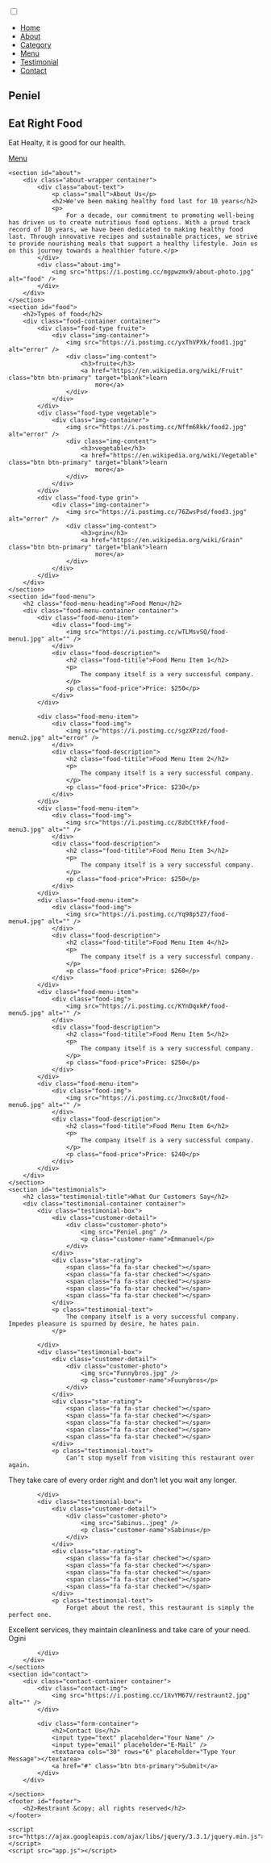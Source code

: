 <html lang="en">

<head>
    <meta charset="UTF-8" />
    <meta http-equiv="X-UA-Compatible" content="IE=edge" />
    <meta name="viewport" content="width=device-width, initial-scale=1.0" />
    <title>Restraunt</title>
    <link rel="stylesheet" href="https://cdnjs.cloudflare.com/ajax/libs/font-awesome/5.15.3/css/all.min.css"
        integrity="sha512-iBBXm8fW90+nuLcSKlbmrPcLa0OT92xO1BIsZ+ywDWZCvqsWgccV3gFoRBv0z+8dLJgyAHIhR35VZc2oM/gI1w=="
        crossorigin="anonymous" referrerpolicy="no-referrer" />
    <link rel="stylesheet" href="style.css" />
</head>

<body>
    <nav class="navbar">
        <div class="navbar-container container">
            <input type="checkbox" name="" id="">
            <div class="hamburger-lines">
                <span class="line line1"></span>
                <span class="line line2"></span>
                <span class="line line3"></span>
            </div>
            <ul class="menu-items">
                <li><a href="#home">Home</a></li>
                <li><a href="#about">About</a></li>
                <li><a href="#food">Category</a></li>
                <li><a href="#food-menu">Menu</a></li>
                <li><a href="#testimonials">Testimonial</a></li>
                <li><a href="#contact">Contact</a></li>
            </ul>
            <h1 class="logo">Peniel</h1>
        </div>
    </nav>
    <section class="showcase-area" id="showcase">
        <div class="showcase-container">
            <h1 class="main-title" id="home">Eat Right Food</h1>
            <p>Eat Healty, it is good for our health.</p>
            <a href="#food-menu" class="btn btn-primary">Menu</a>
        </div>
    </section>

    <section id="about">
        <div class="about-wrapper container">
            <div class="about-text">
                <p class="small">About Us</p>
                <h2>We've been making healthy food last for 10 years</h2>
                <p>
                    For a decade, our commitment to promoting well-being has driven us to create nutritious food options. With a proud track record of 10 years, we have been dedicated to making healthy food last. Through innovative recipes and sustainable practices, we strive to provide nourishing meals that support a healthy lifestyle. Join us on this journey towards a healthier future.</p>
            </div>
            <div class="about-img">
                <img src="https://i.postimg.cc/mgpwzmx9/about-photo.jpg" alt="food" />
            </div>
        </div>
    </section>
    <section id="food">
        <h2>Types of food</h2>
        <div class="food-container container">
            <div class="food-type fruite">
                <div class="img-container">
                    <img src="https://i.postimg.cc/yxThVPXk/food1.jpg" alt="error" />
                    <div class="img-content">
                        <h3>fruite</h3>
                        <a href="https://en.wikipedia.org/wiki/Fruit" class="btn btn-primary" target="blank">learn
                            more</a>
                    </div>
                </div>
            </div>
            <div class="food-type vegetable">
                <div class="img-container">
                    <img src="https://i.postimg.cc/Nffm6Rkk/food2.jpg" alt="error" />
                    <div class="img-content">
                        <h3>vegetable</h3>
                        <a href="https://en.wikipedia.org/wiki/Vegetable" class="btn btn-primary" target="blank">learn
                            more</a>
                    </div>
                </div>
            </div>
            <div class="food-type grin">
                <div class="img-container">
                    <img src="https://i.postimg.cc/76ZwsPsd/food3.jpg" alt="error" />
                    <div class="img-content">
                        <h3>grin</h3>
                        <a href="https://en.wikipedia.org/wiki/Grain" class="btn btn-primary" target="blank">learn
                            more</a>
                    </div>
                </div>
            </div>
        </div>
    </section>
    <section id="food-menu">
        <h2 class="food-menu-heading">Food Menu</h2>
        <div class="food-menu-container container">
            <div class="food-menu-item">
                <div class="food-img">
                    <img src="https://i.postimg.cc/wTLMsvSQ/food-menu1.jpg" alt="" />
                </div>
                <div class="food-description">
                    <h2 class="food-titile">Food Menu Item 1</h2>
                    <p>
                        The company itself is a very successful company. 
                    </p>
                    <p class="food-price">Price: $250</p>
                </div>
            </div>

            <div class="food-menu-item">
                <div class="food-img">
                    <img src="https://i.postimg.cc/sgzXPzzd/food-menu2.jpg" alt="error" />
                </div>
                <div class="food-description">
                    <h2 class="food-titile">Food Menu Item 2</h2>
                    <p>
                        The company itself is a very successful company. 
                    </p>
                    <p class="food-price">Price: $230</p>
                </div>
            </div>
            <div class="food-menu-item">
                <div class="food-img">
                    <img src="https://i.postimg.cc/8zbCtYkF/food-menu3.jpg" alt="" />
                </div>
                <div class="food-description">
                    <h2 class="food-titile">Food Menu Item 3</h2>
                    <p>
                        The company itself is a very successful company. 
                    </p>
                    <p class="food-price">Price: $250</p>
                </div>
            </div>
            <div class="food-menu-item">
                <div class="food-img">
                    <img src="https://i.postimg.cc/Yq98p5Z7/food-menu4.jpg" alt="" />
                </div>
                <div class="food-description">
                    <h2 class="food-titile">Food Menu Item 4</h2>
                    <p>
                        The company itself is a very successful company. 
                    </p>
                    <p class="food-price">Price: $260</p>
                </div>
            </div>
            <div class="food-menu-item">
                <div class="food-img">
                    <img src="https://i.postimg.cc/KYnDqxkP/food-menu5.jpg" alt="" />
                </div>
                <div class="food-description">
                    <h2 class="food-titile">Food Menu Item 5</h2>
                    <p>
                        The company itself is a very successful company. 
                    </p>
                    <p class="food-price">Price: $250</p>
                </div>
            </div>
            <div class="food-menu-item">
                <div class="food-img">
                    <img src="https://i.postimg.cc/Jnxc8xQt/food-menu6.jpg" alt="" />
                </div>
                <div class="food-description">
                    <h2 class="food-titile">Food Menu Item 6</h2>
                    <p>
                        The company itself is a very successful company. 
                    </p>
                    <p class="food-price">Price: $240</p>
                </div>
            </div>
        </div>
    </section>
    <section id="testimonials">
        <h2 class="testimonial-title">What Our Customers Say</h2>
        <div class="testimonial-container container">
            <div class="testimonial-box">
                <div class="customer-detail">
                    <div class="customer-photo">
                        <img src="Peniel.png" />
                        <p class="customer-name">Emmanuel</p>
                    </div>
                </div>
                <div class="star-rating">
                    <span class="fa fa-star checked"></span>
                    <span class="fa fa-star checked"></span>
                    <span class="fa fa-star checked"></span>
                    <span class="fa fa-star checked"></span>
                    <span class="fa fa-star checked"></span>
                </div>
                <p class="testimonial-text">
                    The company itself is a very successful company. Impedes pleasure is spurned by desire, he hates pain.
                </p>

            </div>
            <div class="testimonial-box">
                <div class="customer-detail">
                    <div class="customer-photo">
                        <img src="Funnybros.jpg" />
                        <p class="customer-name">Fuunybros</p>
                    </div>
                </div>
                <div class="star-rating">
                    <span class="fa fa-star checked"></span>
                    <span class="fa fa-star checked"></span>
                    <span class="fa fa-star checked"></span>
                    <span class="fa fa-star checked"></span>
                    <span class="fa fa-star checked"></span>
                </div>
                <p class="testimonial-text">
                    Can’t stop myself from visiting this restaurant over again. 
They take care of every order right and don’t let you wait any longer. </p>

            </div>
            <div class="testimonial-box">
                <div class="customer-detail">
                    <div class="customer-photo">
                        <img src="Sabinus..jpeg" />
                        <p class="customer-name">Sabinus</p>
                    </div>
                </div>
                <div class="star-rating">
                    <span class="fa fa-star checked"></span>
                    <span class="fa fa-star checked"></span>
                    <span class="fa fa-star checked"></span>
                    <span class="fa fa-star checked"></span>
                    <span class="fa fa-star checked"></span>
                </div>
                <p class="testimonial-text">
                    Forget about the rest, this restaurant is simply the perfect one. 
Excellent services, they maintain cleanliness and take care of your need.
Ogini</p>

            </div>
        </div>
    </section>
    <section id="contact">
        <div class="contact-container container">
            <div class="contact-img">
                <img src="https://i.postimg.cc/1XvYM67V/restraunt2.jpg" alt="" />
            </div>

            <div class="form-container">
                <h2>Contact Us</h2>
                <input type="text" placeholder="Your Name" />
                <input type="email" placeholder="E-Mail" />
                <textarea cols="30" rows="6" placeholder="Type Your Message"></textarea>
                <a href="#" class="btn btn-primary">Submit</a>
            </div>
        </div>
        
    </section>
    <footer id="footer">
        <h2>Restraunt &copy; all rights reserved</h2>
    </footer>

    <script src="https://ajax.googleapis.com/ajax/libs/jquery/3.3.1/jquery.min.js"></script>
    <script src="app.js"></script>

</html>

</body>

</html>

